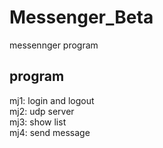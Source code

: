 Messenger_Beta
===================
messennger program  

program
--------
mj1: login and logout  
mj2: udp server  
mj3: show list  
mj4: send message  
